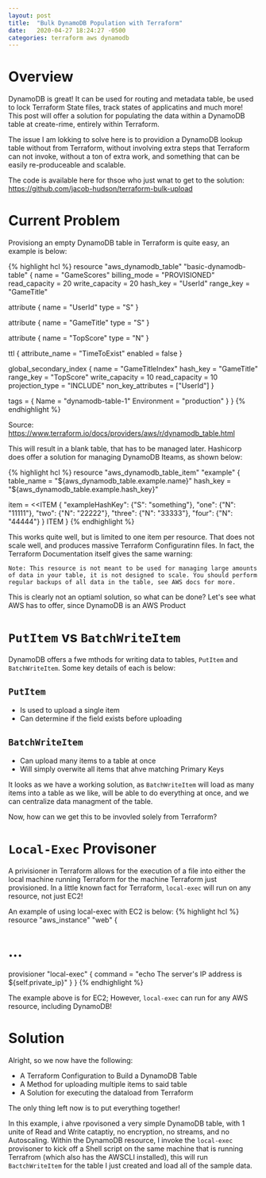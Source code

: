 ```yaml
---
layout: post
title:  "Bulk DynamoDB Population with Terraform"
date:   2020-04-27 18:24:27 -0500
categories: terraform aws dynamodb
---
```

# Overview

DynamoDB is great!  It can be used for routing and metadata table, be used to lock Terraform State files, track states of applicatins and much more!  This post will offer a solution for populating the data within a DynamoDB table at create-rime, entirely within Terraform.  

The issue I am lokking to solve here is to providion a DynamoDB lookup table without from Terraform, without involving extra steps that Terraform can not invoke, without a ton of extra work, and something that can be easily re-produceable and scalable.

The code is available here for thsoe who just wnat to get to the solution:  https://github.com/jacob-hudson/terraform-bulk-upload

# Current Problem

Provisiong an empty DynamoDB table in Terraform is quite easy, an example is below:

{% highlight hcl %}
resource "aws_dynamodb_table" "basic-dynamodb-table" {
  name           = "GameScores"
  billing_mode   = "PROVISIONED"
  read_capacity  = 20
  write_capacity = 20
  hash_key       = "UserId"
  range_key      = "GameTitle"

  attribute {
    name = "UserId"
    type = "S"
  }

  attribute {
    name = "GameTitle"
    type = "S"
  }

  attribute {
    name = "TopScore"
    type = "N"
  }

  ttl {
    attribute_name = "TimeToExist"
    enabled        = false
  }

  global_secondary_index {
    name               = "GameTitleIndex"
    hash_key           = "GameTitle"
    range_key          = "TopScore"
    write_capacity     = 10
    read_capacity      = 10
    projection_type    = "INCLUDE"
    non_key_attributes = ["UserId"]
  }

  tags = {
    Name        = "dynamodb-table-1"
    Environment = "production"
  }
}
{% endhighlight %}

Source:  https://www.terraform.io/docs/providers/aws/r/dynamodb_table.html

This will result in a blank table, that has to be managed later.  Hashicorp does offer a solution for managing DynamoDB Iteams, as shown below:

{% highlight hcl %}
resource "aws_dynamodb_table_item" "example" {
  table_name = "${aws_dynamodb_table.example.name}"
  hash_key   = "${aws_dynamodb_table.example.hash_key}"

  item = <<ITEM
{
  "exampleHashKey": {"S": "something"},
  "one": {"N": "11111"},
  "two": {"N": "22222"},
  "three": {"N": "33333"},
  "four": {"N": "44444"}
}
ITEM
}
{% endhighlight %}

This works quite well, but is limited to one item per resource.  That does not scale well, and produces massive Terraform Configuratinn files.  In fact, the Terraform Documentation itself gives the same warning:

```
Note: This resource is not meant to be used for managing large amounts of data in your table, it is not designed to scale. You should perform regular backups of all data in the table, see AWS docs for more.
```

This is clearly not an optiaml solution, so what can be done?  Let's see what AWS has to offer, since DynamoDB is an AWS Product

# `PutItem` vs `BatchWriteItem`

DynamoDB offers a fwe mthods for writing data to tables, `PutItem` and `BatchWriteItem`.  Some key details of each is below:

## `PutItem`
- Is used to upload a single item
- Can determine if the field exists before uploading

## `BatchWriteItem`
- Can upload many items to a table at once
- Will simply overwite all items that ahve matching Primary Keys

It looks as we have a working solution, as `BatchWriteItem` will load as many items into a table as we like, will be able to do everything at once, and we can centralize data managment of the table.

Now, how can we get this to be invovled solely from Terraform?

# `Local-Exec` Provisoner

A privisioner in Terraform allows for the execution of a file into either the local machine running Terraform for the machine Terraform just provisioned.  In a little known fact for Terraform, `local-exec` will run on any resource, not just EC2!

An example of using local-exec with EC2 is below:
{% highlight hcl %}
resource "aws_instance" "web" {
  # ...

  provisioner "local-exec" {
    command = "echo The server's IP address is ${self.private_ip}"
  }
}
{% endhighlight %}

The example above is for EC2; However, `local-exec` can run for any AWS resource, including DynamoDB!

# Solution
Alright, so we now have the following:
- A Terraform Configuration to Build a DynamoDB Table
- A Method for uploading multiple items to said table
- A Solution for executing the dataload from Terraform

The only thing left now is to put everything together!

In this example,  i ahve rpovisoned a very simple DynamoDB table, with 1 unite of Read and Write cataptiy, no encryption, no streams, and no Autoscaling.  Within the DynamoDB resource, I invoke the `local-exec` provisoner to kick off a Shell script on the same machine that is running Terrafrom (which also has the AWSCLI installed), this will run `BactchWriteItem` for the table I just created and load all of the sample data.

